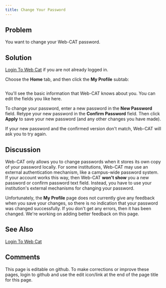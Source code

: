 ```yaml
---
title: Change Your Password
---
```

## Problem 

You want to change your Web-CAT password.

## Solution 

[Login To Web Cat](LoginToWebCat.html) if you are not already logged in.

Choose the **Home** tab, and then click the **My Profile** subtab:

<img href="img/home-my-profile-tab.png"/>

You'll see the basic information that Web-CAT knows about you.  You can edit the fields you like here.

To change your password, enter a new password in the **New Password** field.  Retype your new
password in the **Confirm Password** field.  Then click **Apply** to save your new password
(and any other changes you have made).

If your new password and the confirmed version don't match, Web-CAT will ask you to try again.

## Discussion 

Web-CAT only allows you to change passwords when it stores its own copy of your password locally.
For some institutions, Web-CAT may use an external authentication mechanism, like a campus-wide
password system.  If your account works this way, then Web-CAT **won't show** you a new password or
confirm password text field.  Instead, you have to use your institution's external mechanisms for changing
your password.

Unfortunately, the **My Profile** page does not currently give any feedback when you save your changes,
so there is no indication that your password was changed successfully.  If you don't get any errors, then
it has been changed.  We're working on adding better feedback on this page.

## See Also 

[Login To Web Cat](LoginToWebCat.html)

## Comments 

This page is editable on github. To make corrections or improve these
pages, login to github and use the edit icon/link at the end of the
page title for this page.

